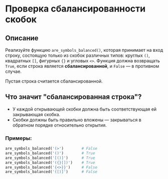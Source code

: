 # Проверка сбалансированности скобок

## Описание

Реализуйте функцию `are_symbols_balanced()`, которая принимает на вход строку, состоящую только из скобок различных типов: круглых `()`, квадратных `[]`, фигурных `{}` и угловых `<>`. Функция должна возвращать `True`, если строка является **сбалансированной**, и `False` — в противном случае.

Пустая строка считается сбалансированной.

## Что значит "сбалансированная строка"?

- У каждой открывающей скобки должна быть соответствующая ей закрывающая скобка.
- Скобки должны быть правильно вложены — закрываться в обратном порядке относительно открытия.

### Примеры:

```python
are_symbols_balanced('(>')        # False
are_symbols_balanced('()')        # True
are_symbols_balanced('[()]')      # True
are_symbols_balanced('({}[])')    # True
are_symbols_balanced('{<>}}')     # False
are_symbols_balanced('([)]')      # False

